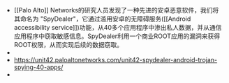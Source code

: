 - [[Palo Alto]] Networks的研究人员发现了一种先进的安卓恶意软件，我们将其命名为 "SpyDealer"，它通过滥用安卓的无障碍服务([[Android accessibility service]])功能，从40多个应用程序中渗出私人数据，并从通信应用程序中窃取敏感信息。SpyDealer利用一个商业ROOT应用的漏洞来获得ROOT权限，从而实现后续的数据窃取。
-
- https://unit42.paloaltonetworks.com/unit42-spydealer-android-trojan-spying-40-apps/
-